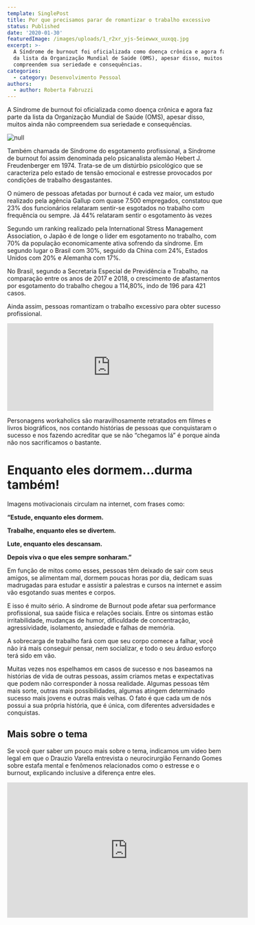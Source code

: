 ```yaml
---
template: SinglePost
title: Por que precisamos parar de romantizar o trabalho excessivo
status: Published
date: '2020-01-30'
featuredImage: /images/uploads/1_r2xr_yjs-5eiewwx_uuxqq.jpg
excerpt: >-
  A Síndrome de burnout foi oficializada como doença crônica e agora faz parte
  da lista da Organização Mundial de Saúde (OMS), apesar disso, muitos ainda não
  compreendem sua seriedade e consequências.
categories:
  - category: Desenvolvimento Pessoal
authors:
  - author: Roberta Fabruzzi
---
```

A Síndrome de burnout foi oficializada como doença crônica e agora faz parte da lista da Organização Mundial de Saúde (OMS), apesar disso, muitos ainda não compreendem sua seriedade e consequências.

![null](/images/uploads/1688.jpg)

Também chamada de Síndrome do esgotamento profissional, a Síndrome de burnout foi assim denominada pelo psicanalista alemão Hebert J. Freudenberger em 1974. Trata-se de um distúrbio psicológico que se caracteriza pelo estado de tensão emocional e estresse provocados por condições de trabalho desgastantes.

O número de pessoas afetadas por burnout é cada vez maior, um estudo realizado pela agência Gallup com quase 7.500 empregados, constatou que 23% dos funcionários relataram sentir-se esgotados no trabalho com frequência ou sempre. Já 44% relataram sentir o esgotamento às vezes

Segundo um ranking realizado pela International Stress Management Association, o Japão é de longe o líder em esgotamento no trabalho, com 70% da população economicamente ativa sofrendo da síndrome. Em segundo lugar o Brasil com 30%, seguido da China com 24%, Estados Unidos com 20% e Alemanha com 17%.

No Brasil, segundo a Secretaria Especial de Previdência e Trabalho, na comparação entre os anos de 2017 e 2018, o crescimento de afastamentos por esgotamento do trabalho chegou a 114,80%, indo de 196 para 421 casos.

Ainda assim, pessoas romantizam o trabalho excessivo para obter sucesso profissional.

<iframe src="https://giphy.com/embed/l46CAeMR1XVgrpY5O" width="480" height="204" frameBorder="0" class="giphy-embed" allowFullScreen></iframe><p><a href="https://giphy.com/gifs/yosub-l46CAeMR1XVgrpY5O"></a></p>

Personagens workaholics são maravilhosamente retratados em filmes e livros biográficos, nos contando histórias de pessoas que conquistaram o sucesso e nos fazendo acreditar que se não “chegamos lá” é porque ainda não nos sacrificamos o bastante.

# Enquanto eles dormem…durma também!

Imagens motivacionais circulam na internet, com frases como:

**“Estude, enquanto eles dormem.**

**Trabalhe, enquanto eles se divertem.**

**Lute, enquanto eles descansam.**

**Depois viva o que eles sempre sonharam.”**

Em função de mitos como esses, pessoas têm deixado de sair com seus amigos, se alimentam mal, dormem poucas horas por dia, dedicam suas madrugadas para estudar e assistir a palestras e cursos na internet e assim vão esgotando suas mentes e corpos.

E isso é muito sério. A síndrome de Burnout pode afetar sua performance profissional, sua saúde física e relações sociais. Entre os sintomas estão irritabilidade, mudanças de humor, dificuldade de concentração, agressividade, isolamento, ansiedade e falhas de memória.

A sobrecarga de trabalho fará com que seu corpo comece a falhar, você não irá mais conseguir pensar, nem socializar, e todo o seu árduo esforço terá sido em vão.

Muitas vezes nos espelhamos em casos de sucesso e nos baseamos na histórias de vida de outras pessoas, assim criamos metas e expectativas que podem não corresponder à nossa realidade. Algumas pessoas têm mais sorte, outras mais possibilidades, algumas atingem determinado sucesso mais jovens e outras mais velhas. O fato é que cada um de nós possui a sua própria história, que é única, com diferentes adversidades e conquistas.

## Mais sobre o tema

Se você quer saber um pouco mais sobre o tema, indicamos um vídeo bem legal em que o Drauzio Varella entrevista o  neurocirurgião Fernando Gomes sobre estafa mental e fenômenos relacionados como o estresse e o burnout, explicando inclusive a diferença entre eles.

<iframe width="560" height="315" src="https://www.youtube.com/embed/NFroBDWtATk" frameborder="0" allow="accelerometer; autoplay; encrypted-media; gyroscope; picture-in-picture" allowfullscreen></iframe>
